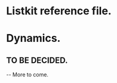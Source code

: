 
Listkit reference file.
==========================

# Dynamics.

## TO BE DECIDED.

-- More to come.

